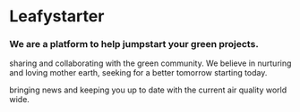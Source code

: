 

# Leafystarter

### We are a platform to help jumpstart your green projects.

sharing and collaborating with the green community. We believe in nurturing and loving mother earth, seeking for a better tomorrow starting today. 

bringing news and keeping you up to date with the current air quality world wide.



    
